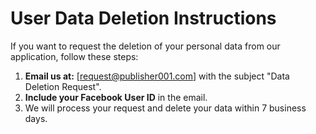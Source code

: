 # User Data Deletion Instructions

If you want to request the deletion of your personal data from our application, follow these steps:

1. **Email us at:** [request@publisher001.com] with the subject "Data Deletion Request".
2. **Include your Facebook User ID** in the email.
3. We will process your request and delete your data within 7 business days.
